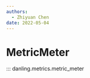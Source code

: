 ```yaml
---
authors:
  - Zhiyuan Chen
date: 2022-05-04
---
```


# MetricMeter

::: danling.metrics.metric_meter
